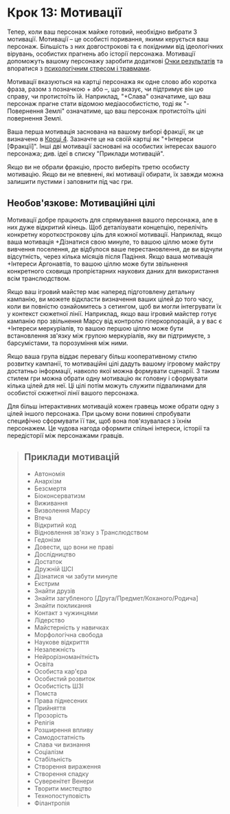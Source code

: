 # Крок 13: Мотивації

Тепер, коли ваш персонаж майже готовий, необхідно вибрати 3 мотивації. Мотивації – це особисті поривання, якими керується ваш персонаж. Більшість з них довгострокові та є похідними від ідеологічних вірувань, особистих прагнень або історії персонажа. Мотивації допоможуть вашому персонажу заробити додаткові [Очки результатів](../17/08-rez-and-rep-rewards.md#Очки-результату) та впоратися з [психологічним стресом і травмами](../12/18-mental-health.md).

Мотивації вказуються на картці персонажа як одне слово або коротка фраза, разом з позначкою + або –, що вказує, чи підтримує він цю справу, чи протистоїть їй. Наприклад, "+Слава" означатиме, що ваш персонаж прагне стати відомою медіаособистістю, тоді як "-Повернення Землі" означатиме, що ваш персонаж протистоїть цілі повернення Землі.

Ваша перша мотивація заснована на вашому виборі фракції, як це визначено в [Кроці 4](../04/07-step-4-faction.md). Зазначте це на своїй картці як "+Інтереси \[Фракції\]". Інші дві мотивації засновані на особистих інтересах вашого персонажа; див. ідеї в списку "Приклади мотивацій".

Якщо ви не обрали фракцію, просто виберіть третю особисту мотивацію. Якщо ви не впевнені, які мотивації обирати, їх завжди можна залишити пустими і заповнити під час гри.

## Необов'язкове: Мотиваційні цілі

Мотивації добре працюють для спрямування вашого персонажа, але в них дуже відкритий кінець. Щоб деталізувати концепцію, перелічіть конкретну короткострокову ціль для кожної мотивації. Наприклад, якщо ваша мотивація +Дізнатися свою минуле, то вашою ціллю може бути вивчення поселення, де відбулося ваше перестановлення, де ви відчули відсутність, через кілька місяців після Падіння. Якщо ваша мотивація +Інтереси Аргонавтів, то вашою ціллю може бути звільнення конкретного сховища пропрієтарних наукових даних для використання всім транслюдством.

Якщо ваш ігровий майстер має наперед підготовлену детальну кампанію, ви можете відкласти визначення ваших цілей до того часу, коли ви повністю ознайомитесь з сетингом, щоб ви могли інтегрувати їх у контекст сюжетної лінії. Наприклад, якщо ваш ігровий майстер готує кампанію про звільнення Марсу від контролю гіперкорпорацій, а у вас є +Інтереси меркуріалів, то вашою першою ціллю може бути встановлення зв'язку між групою меркуріалів, яку ви підтримуєте, з барсумістами, та порозуміння між ними.

Якщо ваша група віддає перевагу більш кооперативному стилю розвитку кампанії, то мотиваційні цілі дадуть вашому ігровому майстру достатньо інформації, навколо якої можна формувати сценарії. З таким стилем гри можна обрати одну мотивацію як головну і сформувати кілька цілей для неї. Ці цілі потім можуть служити підвалинами для особистої сюжетної лінії вашого персонажа.

Для більш інтерактивних мотивацій кожен гравець може обрати одну з цілей іншого персонажа. При цьому вони повинні спробувати специфічно сформувати її так, щоб вона пов'язувалася з їхнім персонажем. Це чудова нагода оформити спільні інтереси, історії та передісторії між персонажами гравців.

<blockquote>

## Приклади мотивацій

<div class="two-columns">

- Автономія
- Анархізм
- Безсмертя
- Біоконсерватизм
- Виживання
- Визволення Марсу
- Втеча
- Відкритий код
- Відновлення зв'язку з Транслюдством
- Гедонізм
- Довести, що вони не праві
- Дослідництво
- Достаток
- Дружній ШСІ
- Дізнатися чи забути минуле
- Екстрим
- Знайти друзів
- Знайти загубленого \[Друга/Предмет/Коханого/Родича\]
- Знайти покликання
- Контакт з чужинцями
- Лідерство
- Майстерність у навичках
- Морфологічна свобода
- Наукове відкриття
- Незалежність
- Нейрорізноманітність
- Освіта
- Особиста кар'єра
- Особистий розвиток
- Особистість ШЗІ
- Помста
- Права піднесених
- Прийняття
- Прозорість
- Релігія
- Розширення впливу
- Самодостатність
- Слава чи визнання
- Соціалізм
- Стабільність
- Створення вираження
- Створення спадку
- Суверенітет Венери
- Творити мистецтво
- Технопоступовість
- Філантропія

</div>

</blockquote>
